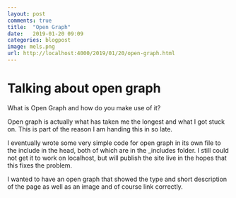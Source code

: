 ```yaml
---
layout: post
comments: true
title:  "Open Graph"
date:   2019-01-20 09:09
categories: blogpost
image: mels.png
url: http://localhost:4000/2019/01/20/open-graph.html
---
```


# Talking about open graph
 

What is Open Graph and how do you make use of it?

Open graph is actually what has taken me the longest and what I got stuck on. This is part of the reason I am handing this in so late. 

I eventually wrote some very simple code for open graph in its own file to the include in the head, both of which are in the _includes folder. I still could not get it to work on localhost, but will publish the site live in the hopes that this fixes the problem.

I wanted to have an open graph that showed the type and short description of the page as well as an image and of course link correctly.


